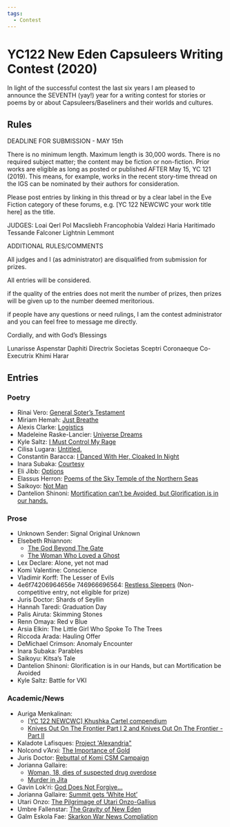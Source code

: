 ```yaml
---
tags:
  - Contest
---
```


# YC122 New Eden Capsuleers Writing Contest (2020)

In light of the successful contest the last six years I am pleased to announce the SEVENTH (yay!) year for a writing contest for stories or poems by or about Capsuleers/Baseliners and their worlds and cultures.

## Rules

DEADLINE FOR SUBMISSION - MAY 15th

There is no minimum length. Maximum length is 30,000 words. There is no required subject matter; the content may be fiction or non-fiction. Prior works are eligible as long as posted or published AFTER May 15, YC 121 (2019). This means, for example, works in the recent story-time thread on the IGS can be nominated by their authors for consideration.

Please post entries by linking in this thread or by a clear label in the Eve Fiction category of these forums, e.g. [YC 122 NEWCWC your work title here] as the title.

JUDGES:
Loai Qerl
Pol Macsliebh
Francophobia
Valdezi
Haria Haritimado
Tessande Falconer
Lightnin Lemmont

ADDITIONAL RULES/COMMENTS

All judges and I (as administrator) are disqualified from submission for prizes.

All entries will be considered.

if the quality of the entries does not merit the number of prizes, then prizes will be given up to the number deemed meritorious.

if people have any questions or need rulings, I am the contest administrator and you can feel free to message me directly.

Cordially, and with God’s Blessings

Lunarisse Aspenstar Daphiti
Directrix Societas Sceptri Coronaeque
Co-Executrix Khimi Harar

## Entries

### Poetry

- Rinai Vero: [General Soter’s Testament](../authors/miscauthors/generalsoterstestament.md)
- Miriam Hemah: [Just Breathe](../authors/miscauthors/justbreath.md)
- Alexis Clarke: [Logistics](../authors/miscauthors/logistics.md)
- Madeleine Raske-Lancier: [Universe Dreams](../authors/lasairionaraske/universedreams.md)
- Kyle Saltz: [I Must Control My Rage](../authors/kylesaltz/imustcontrolmyrage.md)
- Cilisa Lugara: [Untitled.](../authors/cilisalugara/cilisalugara_untitled.md)
- Constantin Baracca: [I Danced With Her, Cloaked In Night](../authors/constantinbaracca/idancedwithhercloakedinnight.md)
- Inara Subaka: [Courtesy](../authors/miscauthors/courtesy.md)
- Eli Jibb: [Options](../authors/miscauthors/elijibb_options.md)
- Elassus Herron: [Poems of the Sky Temple of the Northern Seas](../authors/elassusherron/poemsoftheskytempleofthenorthernseas.md)
- Saikoyo: [Not Man](../authors/miscauthors/notman.md)
- Dantelion Shinoni: [Mortification can’t be Avoided, but Glorification is in our hands.](../authors/dantelionshinoni/mortificationcantbeavoided.md)

### Prose

- Unknown Sender: Signal Original Unknown
- Elsebeth Rhiannon:
    - [The God Beyond The Gate](../authors/elsebethrhiannon/thegodbehindthegate.md)
    - [The Woman Who Loved a Ghost](../authors/elsebethrhiannon/thewomanwholovedaghost.md)
- Lex Declare: Alone, yet not mad
- Komi Valentine: Conscience
- Vladimir Korff: The Lesser of Evils
- 4e6f74206964656e 746966696564: [Restless Sleepers](../authors/miscauthors/restlesssleepers.md) (Non-competitive entry, not eligible for prize)
- Juris Doctor: Shards of Seyllin
- Hannah Taredi: Graduation Day
- Palis Airuta: Skimming Stones
- Renn Omaya: Red v Blue
- Arsia Elkin: The Little Girl Who Spoke To The Trees
- Riccoda Arada: Hauling Offer
- DeMichael Crimson: Anomaly Encounter
- Inara Subaka: Parables
- Saikoyu: Kitsa’s Tale
- Dantelion Shinoni: Glorification is in our Hands, but can Mortification be Avoided
- Kyle Saltz: Battle for VKI

### Academic/News

- Auriga Menkalinan:
    - [\[YC 122 NEWCWC\] Khushka Cartel compendium]()
    - [Knives Out On The Frontier Part I 2 and Knives Out On The Frontier - Part II]()
- Kaladote Lafisques: [Project 'Alexandria"]()
- Nolcond v’Arxi: [The Importance of Gold]()
- Juris Doctor: [Rebuttal of Komi CSM Campaign]()
- Jorianna Gallaire:
    - [Woman, 18, dies of suspected drug overdose]()
    - [Murder in Jita]()
- Gavin Lok’ri: [God Does Not Forgive...]()
- Jorianna Gallaire: [Summit gets ‘White Hot’]()
- Utari Onzo: [The Pilgrimage of Utari Onzo-Gallius]()
- Umbre Fallenstar: [The Gravity of New Eden]()
- Galm Eskola Fae: [Skarkon War News Compliation]()